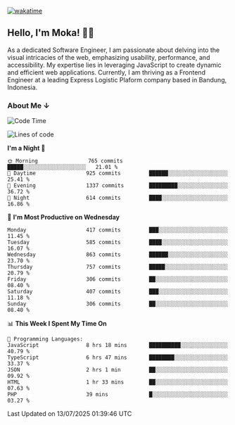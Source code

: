 [![wakatime](https://wakatime.com/badge/user/af9abd23-dba3-4dbe-973c-b045a9417a55.svg?style=social)](https://wakatime.com/@af9abd23-dba3-4dbe-973c-b045a9417a55)
## Hello, I'm Moka! 👋🏼


As a dedicated Software Engineer, I am passionate about delving into the visual intricacies of the web, emphasizing usability, performance, and accessibility. My expertise lies in leveraging JavaScript to create dynamic and efficient web applications. Currently, I am thriving as a Frontend Engineer at a leading Express Logistic Plaform company based in Bandung, Indonesia.

### About Me ↓

<!--START_SECTION:waka-->
![Code Time](http://img.shields.io/badge/Code%20Time-12%2C340%20hrs%2056%20mins-blue)

![Lines of code](https://img.shields.io/badge/From%20Hello%20World%20I%27ve%20Written-9.6%20million%20lines%20of%20code-blue)

**I'm a Night 🦉** 

```text
🌞 Morning                765 commits         █████░░░░░░░░░░░░░░░░░░░░   21.01 % 
🌆 Daytime                925 commits         ██████░░░░░░░░░░░░░░░░░░░   25.41 % 
🌃 Evening                1337 commits        █████████░░░░░░░░░░░░░░░░   36.72 % 
🌙 Night                  614 commits         ████░░░░░░░░░░░░░░░░░░░░░   16.86 % 
```
📅 **I'm Most Productive on Wednesday** 

```text
Monday                   417 commits         ███░░░░░░░░░░░░░░░░░░░░░░   11.45 % 
Tuesday                  585 commits         ████░░░░░░░░░░░░░░░░░░░░░   16.07 % 
Wednesday                863 commits         ██████░░░░░░░░░░░░░░░░░░░   23.70 % 
Thursday                 757 commits         █████░░░░░░░░░░░░░░░░░░░░   20.79 % 
Friday                   306 commits         ██░░░░░░░░░░░░░░░░░░░░░░░   08.40 % 
Saturday                 407 commits         ███░░░░░░░░░░░░░░░░░░░░░░   11.18 % 
Sunday                   306 commits         ██░░░░░░░░░░░░░░░░░░░░░░░   08.40 % 
```


📊 **This Week I Spent My Time On** 

```text
💬 Programming Languages: 
JavaScript               8 hrs 18 mins       ██████████░░░░░░░░░░░░░░░   40.79 % 
TypeScript               6 hrs 47 mins       ████████░░░░░░░░░░░░░░░░░   33.37 % 
JSON                     2 hrs 1 min         ██░░░░░░░░░░░░░░░░░░░░░░░   09.92 % 
HTML                     1 hr 33 mins        ██░░░░░░░░░░░░░░░░░░░░░░░   07.63 % 
PHP                      39 mins             █░░░░░░░░░░░░░░░░░░░░░░░░   03.27 % 
```


 Last Updated on 13/07/2025 01:39:46 UTC
<!--END_SECTION:waka-->
